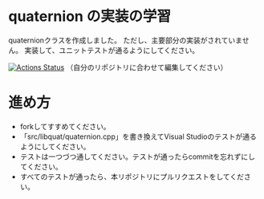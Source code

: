﻿# quaternion の実装の学習

quaternionクラスを作成しました。
ただし、主要部分の実装がされていません。
実装して、ユニットテストが通るようにしてください。

[![Actions Status](https://github.com/tpu-game/quaternion_study/workflows/MS%20testing%20framework/badge.svg)](https://github.com/tpu-game/quaternion_study/actions)
（自分のリポジトリに合わせて編集してください）

# 進め方
* forkしてすすめてください。
* 「src/libquat/quaternion.cpp」を書き換えてVisual Studioのテストが通るようにしてください。
* テストは一つづつ通してください。テストが通ったらcommitを忘れずにしてください。
* すべてのテストが通ったら、本リポジトリにプルリクエストをしてください。
